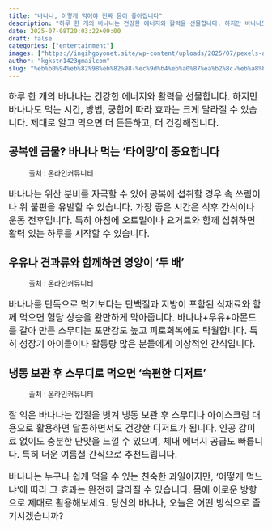 ```yaml
---
title: "바나나, 이렇게 먹어야 진짜 몸이 좋아집니다"
description: "하루 한 개의 바나나는 건강한 에너지와 활력을 선물합니다. 하지만 바나나도 먹는 시간, 방법, 궁합에 따라 효과는 크게 달라질 수 있습니다. 제대로 알고 먹으면 더 든든하고, 더 건강해집니다."
date: 2025-07-08T20:03:22+09:00
draft: false
categories: ["entertainment"]
images: ["https://ingihgoyonet.site/wp-content/uploads/2025/07/pexels-akio-1093038-768x1024.jpg", "https://ingihgoyonet.site/wp-content/uploads/2025/07/pexels-martabranco-1295572-1024x683.jpg", "https://ingihgoyonet.site/wp-content/uploads/2025/07/pexels-apasaric-2872755-1-1024x683.jpg"]
author: "kgkstn1423gmailcom"
slug: "%eb%b0%94%eb%82%98%eb%82%98-%ec%9d%b4%eb%a0%87%ea%b2%8c-%eb%a8%b9%ec%96%b4%ec%95%bc-%ec%a7%84%ec%a7%9c-%eb%aa%b8%ec%9d%b4-%ec%a2%8b%ec%95%84%ec%a7%91%eb%8b%88%eb%8b%a4"
---
```


<p style="font-size:18px">하루 한 개의 바나나는 건강한 에너지와 활력을 선물합니다. 하지만 바나나도 먹는 시간, 방법, 궁합에 따라 효과는 크게 달라질 수 있습니다. 제대로 알고 먹으면 더 든든하고, 더 건강해집니다.</p> <h2 >공복엔 금물? 바나나 먹는 ‘타이밍’이 중요합니다</h2> <figure ><img src="https://ingihgoyonet.site/wp-content/uploads/2025/07/pexels-akio-1093038-768x1024.jpg" alt="" style="aspect-ratio:16/9;object-fit:cover"/><figcaption >출처 : 온라인커뮤니티</figcaption></figure> <p style="font-size:18px">바나나는 위산 분비를 자극할 수 있어 공복에 섭취할 경우 속 쓰림이나 위 불편을 유발할 수 있습니다. 가장 좋은 시간은 식후 간식이나 운동 전후입니다. 특히 아침에 오트밀이나 요거트와 함께 섭취하면 활력 있는 하루를 시작할 수 있습니다.</p> <h2 >우유나 견과류와 함께하면 영양이 ‘두 배’</h2> <figure ><img src="https://ingihgoyonet.site/wp-content/uploads/2025/07/pexels-martabranco-1295572-1024x683.jpg" alt="" style="aspect-ratio:16/9;object-fit:cover"/><figcaption >출처 : 온라인커뮤니티</figcaption></figure> <p style="font-size:18px">바나나를 단독으로 먹기보다는 단백질과 지방이 포함된 식재료와 함께 먹으면 혈당 상승을 완만하게 막아줍니다. 바나나+우유+아몬드를 갈아 만든 스무디는 포만감도 높고 피로회복에도 탁월합니다. 특히 성장기 아이들이나 활동량 많은 분들에게 이상적인 간식입니다.</p> <h2 >냉동 보관 후 스무디로 먹으면 ‘속편한 디저트’</h2> <figure ><img src="https://ingihgoyonet.site/wp-content/uploads/2025/07/pexels-apasaric-2872755-1-1024x683.jpg" alt="" style="aspect-ratio:16/9;object-fit:cover"/><figcaption >출처 : 온라인커뮤니티</figcaption></figure> <p style="font-size:18px">잘 익은 바나나는 껍질을 벗겨 냉동 보관 후 스무디나 아이스크림 대용으로 활용하면 달콤하면서도 건강한 디저트가 됩니다. 인공 감미료 없이도 충분한 단맛을 느낄 수 있으며, 체내 에너지 공급도 빠릅니다. 특히 더운 여름철 간식으로 추천드립니다.</p> <p style="font-size:18px">바나나는 누구나 쉽게 먹을 수 있는 친숙한 과일이지만, ‘어떻게 먹느냐’에 따라 그 효과는 완전히 달라질 수 있습니다. 몸에 이로운 방향으로 제대로 활용해보세요. 당신의 바나나, 오늘은 어떤 방식으로 즐기시겠습니까?</p>